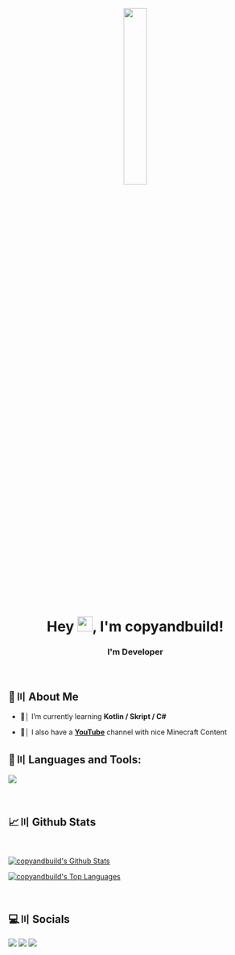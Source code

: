 <p align="center">
<a href="#"><img width="30%" height="auto" src="https://cdn.discordapp.com/attachments/985551183479463998/1001856009670758470/coding2.gif" height="175px"/></a>
</p>

<h1 align="center">Hey <img src="https://raw.githubusercontent.com/MartinHeinz/MartinHeinz/master/wave.gif" width="30px" height="30px">, I'm copyandbuild!</h1>
<h3 align="center">I'm Developer</h3>

<br>

## 🔎〣 About Me

- 🌱│ I’m currently learning **Kotlin / Skript / C#**

- 🎥│ I also have a **[YouTube](https://youtube.com/@moozylMinecraft)** channel with nice Minecraft Content

## 🚀〣 Languages and Tools:

![](https://skillicons.dev/icons?i=java,python,html,css,javascript,github,discord,bots)

<br/>

## 📈〣 Github Stats

  <br/>
    <p float="above">
    <a href="https://github.com/copyandbuild/github-readme-stats"><img alt="copyandbuild's Github Stats" src="https://github-readme-stats.vercel.app/api?username=copyandbuild&show_icons=true&count_private=true&theme=react&hide_border=true&bg_color=0D1117" /></a>
    
  <a href="https://github.com/copyandbuild/github-readme-stats"><img alt="copyandbuild's Top Languages" src="https://github-readme-stats.vercel.app/api/top-langs/?username=copyandbuild&langs_count=8&count_private=true&layout=compact&theme=react&hide_border=true&bg_color=0D1117" /></a>
    </p>
    <br/>

## 💻〣 Socials
<p align="left">

<a href = "https://youtube.com/@moozylMinecraft"><img src="https://img.icons8.com/fluent/48/000000/youtube.png"/></a>
<a href = "https://twitch.tv/gesehener"><img src="https://img.icons8.com/fluent/48/000000/twitch.png"/></a>
<a href = "https://discord.com/users/1166143696190836817"><img src="https://img.icons8.com/fluent/48/000000/discord.png"/></a>

</p>
